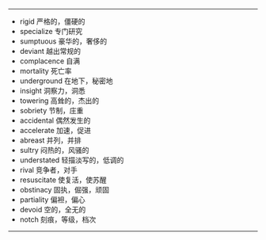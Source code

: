 ---
- rigid  严格的，僵硬的
- specialize  专门研究
- sumptuous  豪华的，奢侈的
- deviant  越出常规的
- complacence  自满
- mortality  死亡率
- underground  在地下，秘密地
- insight  洞察力，洞悉
- towering  高耸的，杰出的
- sobriety  节制，庄重
- accidental  偶然发生的
- accelerate  加速，促进
- abreast  并列，并排
- sultry  闷热的，风骚的
- understated  轻描淡写的，低调的
- rival  竞争者，对手
- resuscitate  使复活，使苏醒
- obstinacy  固执，倔强，顽固
- partiality  偏袒，偏心
- devoid  空的，全无的
- notch  刻痕，等级，档次
---